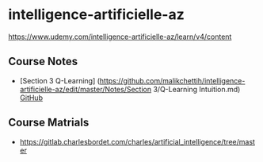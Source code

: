 # intelligence-artificielle-az
https://www.udemy.com/intelligence-artificielle-az/learn/v4/content

## Course Notes
- [Section 3 Q-Learning] (https://github.com/malikchettih/intelligence-artificielle-az/edit/master/Notes/Section 3/Q-Learning Intuition.md)
[GitHub](http://github.com)

## Course Matrials
- https://gitlab.charlesbordet.com/charles/artificial_intelligence/tree/master
